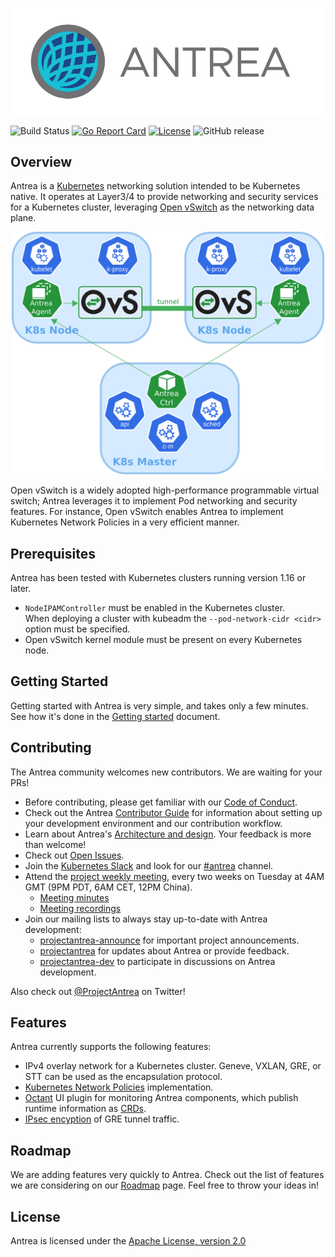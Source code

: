 ![Antrea Logo](/docs/assets/logo/antrea_logo.svg)


![Build Status](https://github.com/vmware-tanzu/antrea/workflows/Go/badge.svg?branch=master)
[![Go Report Card](https://goreportcard.com/badge/github.com/vmware-tanzu/antrea)](https://goreportcard.com/report/github.com/vmware-tanzu/antrea)
[![License](https://img.shields.io/badge/License-Apache%202.0-blue.svg)](https://opensource.org/licenses/Apache-2.0)
![GitHub release](https://img.shields.io/github/release/vmware-tanzu/antrea.svg?include_prereleases)

## Overview

Antrea is a [Kubernetes](https://kubernetes.io) networking solution intended
to be Kubernetes native. It operates at Layer3/4 to provide networking and
security services for a Kubernetes cluster, leveraging
[Open vSwitch](https://www.openvswitch.org/) as the networking data plane.

<p align="center">
<img src="/docs/assets/antrea_overview.svg.png" width="500" alt="Antrea Overview">
</p>

Open vSwitch is a widely adopted high-performance programmable virtual
switch; Antrea leverages it to implement Pod networking and security features.
For instance, Open vSwitch enables Antrea to implement Kubernetes
Network Policies in a very efficient manner.

## Prerequisites

Antrea has been tested with Kubernetes clusters running version 1.16 or later.

* `NodeIPAMController` must be enabled in the Kubernetes cluster.\
  When deploying a cluster with kubeadm the `--pod-network-cidr <cidr>`
  option must be specified.
* Open vSwitch kernel module must be present on every Kubernetes node.

## Getting Started

Getting started with Antrea is very simple, and takes only a few minutes.
See how it's done in the [Getting started](docs/getting-started.md) document.

## Contributing

The Antrea community welcomes new contributors. We are waiting for your PRs!

* Before contributing, please get familiar with our
[Code of Conduct](CODE_OF_CONDUCT.md).
* Check out the Antrea [Contributor Guide](/CONTRIBUTING.md) for information
about setting up your development environment and our contribution workflow.
* Learn about Antrea's [Architecture and design](/docs/architecture.md).
Your feedback is more than welcome!
* Check out [Open Issues](https://github.com/vmware-tanzu/antrea/issues).
* Join the [Kubernetes Slack](http://slack.k8s.io/) and look for our
[#antrea](https://kubernetes.slack.com/messages/CR2J23M0X) channel.
* Attend the [project weekly meeting](https://VMware.zoom.us/j/823654111?pwd=MEV6blNtUUtqallVSkVFSGZtQ1kwUT09),
every two weeks on Tuesday at 4AM GMT (9PM PDT, 6AM CET, 12PM China).
  + [Meeting minutes](https://github.com/vmware-tanzu/antrea/wiki/Community-Meetings)
  + [Meeting recordings](https://www.youtube.com/playlist?list=PLH5zTfQ3otSA6EOYDNb-MvcQRXACdCbQw)
* Join our mailing lists to always stay up-to-date with Antrea development:
  + [projectantrea-announce](https://groups.google.com/forum/#!forum/projectantrea-announce)
for important project announcements.
  + [projectantrea](https://groups.google.com/forum/#!forum/projectantrea)
for updates about Antrea or provide feedback.
  + [projectantrea-dev](https://groups.google.com/forum/#!forum/projectantrea-dev)
to participate in discussions on Antrea development.

Also check out [@ProjectAntrea](https://twitter.com/ProjectAntrea) on Twitter!

## Features

Antrea currently supports the following features:
* IPv4 overlay network for a Kubernetes cluster. Geneve, VXLAN, GRE, or STT can
be used as the encapsulation protocol.
* [Kubernetes Network Policies](https://kubernetes.io/docs/concepts/services-networking/network-policies)
implementation.
* [Octant](https://github.com/vmware-tanzu/octant) UI plugin for monitoring
Antrea components, which publish runtime information as
[CRDs](https://kubernetes.io/docs/concepts/extend-kubernetes/api-extension/custom-resources/).
* [IPsec encyption](/docs/ipsec-tunnel.md) of GRE tunnel traffic.

## Roadmap

We are adding features very quickly to Antrea. Check out the list of features we are considering 
on our [Roadmap](ROADMAP.md) page. Feel free to throw your ideas in!

## License

Antrea is licensed under the [Apache License, version 2.0](LICENSE)
